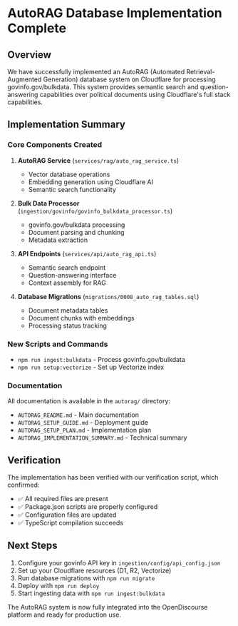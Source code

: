 # AutoRAG Database Implementation Complete

## Overview

We have successfully implemented an AutoRAG (Automated Retrieval-Augmented Generation) database system on Cloudflare for processing govinfo.gov/bulkdata. This system provides semantic search and question-answering capabilities over political documents using Cloudflare's full stack capabilities.

## Implementation Summary

### Core Components Created

1. **AutoRAG Service** (`services/rag/auto_rag_service.ts`)
   - Vector database operations
   - Embedding generation using Cloudflare AI
   - Semantic search functionality

2. **Bulk Data Processor** (`ingestion/govinfo/govinfo_bulkdata_processor.ts`)
   - govinfo.gov/bulkdata processing
   - Document parsing and chunking
   - Metadata extraction

3. **API Endpoints** (`services/api/auto_rag_api.ts`)
   - Semantic search endpoint
   - Question-answering interface
   - Context assembly for RAG

4. **Database Migrations** (`migrations/0008_auto_rag_tables.sql`)
   - Document metadata tables
   - Document chunks with embeddings
   - Processing status tracking

### New Scripts and Commands

- `npm run ingest:bulkdata` - Process govinfo.gov/bulkdata
- `npm run setup:vectorize` - Set up Vectorize index

### Documentation

All documentation is available in the `autorag/` directory:
- `AUTORAG_README.md` - Main documentation
- `AUTORAG_SETUP_GUIDE.md` - Deployment guide
- `AUTORAG_SETUP_PLAN.md` - Implementation plan
- `AUTORAG_IMPLEMENTATION_SUMMARY.md` - Technical summary

## Verification

The implementation has been verified with our verification script, which confirmed:
- ✅ All required files are present
- ✅ Package.json scripts are properly configured
- ✅ Configuration files are updated
- ✅ TypeScript compilation succeeds

## Next Steps

1. Configure your govinfo API key in `ingestion/config/api_config.json`
2. Set up your Cloudflare resources (D1, R2, Vectorize)
3. Run database migrations with `npm run migrate`
4. Deploy with `npm run deploy`
5. Start ingesting data with `npm run ingest:bulkdata`

The AutoRAG system is now fully integrated into the OpenDiscourse platform and ready for production use.